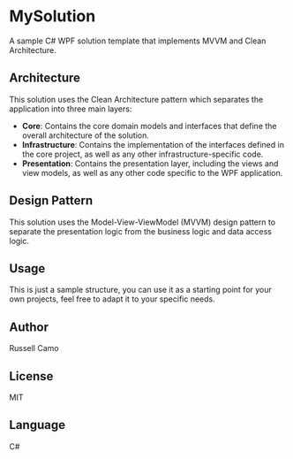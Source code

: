 # MySolution

A sample C# WPF solution template that implements MVVM and Clean Architecture.

## Architecture

This solution uses the Clean Architecture pattern which separates the application into three main layers:

- **Core**: Contains the core domain models and interfaces that define the overall architecture of the solution.
- **Infrastructure**: Contains the implementation of the interfaces defined in the core project, as well as any other infrastructure-specific code.
- **Presentation**: Contains the presentation layer, including the views and view models, as well as any other code specific to the WPF application.

## Design Pattern

This solution uses the Model-View-ViewModel (MVVM) design pattern to separate the presentation logic from the business logic and data access logic.

## Usage

This is just a sample structure, you can use it as a starting point for your own projects, feel free to adapt it to your specific needs.

## Author
Russell Camo

## License
MIT

## Language
C#
